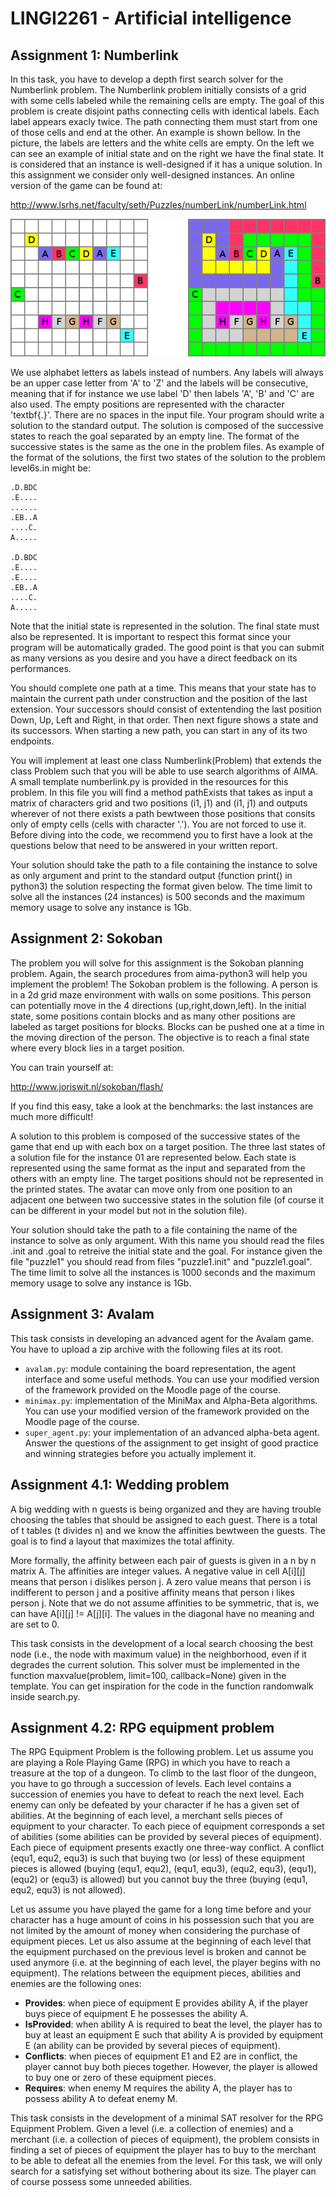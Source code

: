 # LINGI2261 - Artificial intelligence

## Assignment 1: Numberlink

In this task, you have to develop a depth first search solver for the Numberlink problem. The Numberlink problem initially consists of a grid with some cells labeled while the remaining cells are empty. The goal of this problem is create disjoint paths connecting cells with identical labels. Each label appears exacly twice. The path connecting them must start from one of those cells and end at the other. An example is shown bellow. In the picture, the labels are letters and the white cells are empty. On the left we can see an example of initial state and on the right we have the final state. It is considered that an instance is well-designed if it has a unique solution. In this assignment we consider only well-designed instances. An online version of the game can be found at:

http://www.lsrhs.net/faculty/seth/Puzzles/numberLink/numberLink.html

![Image example](assignment1/init_final.png)

We use alphabet letters as labels instead of numbers. Any labels will always be an upper case letter from 'A' to 'Z' and the labels will be consecutive, meaning that if for instance we use label 'D' then labels 'A', 'B' and 'C' are also used. The empty positions are represented with the character 'textbf{.}'. There are no spaces in the input file. Your program should write a solution to the standard output. The solution is composed of the successive states to reach the goal separated by an empty line. The format of the successive states is the same as the one in the problem files. As example of the format of the solutions, the first two states of the solution to the problem level6s.in might be:

```
.D.BDC
.E....
......
.EB..A
....C.
A.....

.D.BDC
.E....
.E....
.EB..A
....C.
A.....
```

Note that the initial state is represented in the solution. The final state must also be represented. It is important to respect this format since your program will be automatically graded. The good point is that you can submit as many versions as you desire and you have a direct feedback on its performances.

You should complete one path at a time. This means that your state has to maintain the current path under construction and the position of the last extension. Your successors should consist of extentending the last position Down, Up, Left and Right, in that order. Then next figure shows a state and its successors. When starting a new path, you can start in any of its two endpoints.

You will implement at least one class Numberlink(Problem) that extends the class Problem such that you will be able to use search algorithms of AIMA. A small template numberlink.py is provided in the resources for this problem. In this file you will find a method pathExists that takes as input a matrix of characters grid and two positions (i1, j1) and (i1, j1) and outputs wherever of not there exists a path bewtween those positions that consits only of empty cells (cells with character '.'). You are not forced to use it. Before diving into the code, we recommend you to first have a look at the questions below that need to be answered in your written report.

Your solution should take the path to a file containing the instance to solve as only argument and print to the standard output (function print() in python3) the solution respecting the format given below. The time limit to solve all the instances (24 instances) is 500 seconds and the maximum memory usage to solve any instance is 1Gb.

## Assignment 2: Sokoban

The problem you will solve for this assignment is the Sokoban planning problem. Again, the search procedures from aima-python3 will help you implement the problem! The Sokoban problem is the following. A person is in a 2d grid maze environment with walls on some positions. This person can potentially move in the 4 directions (up,right,down,left). In the initial state, some positions contain blocks and as many other positions are labeled as target positions for blocks. Blocks can be pushed one at a time in the moving direction of the person. The objective is to reach a final state where every block lies in a target position.

You can train yourself at:

http://www.joriswit.nl/sokoban/flash/

If you find this easy, take a look at the benchmarks: the last instances are much more difficult!

A solution to this problem is composed of the successive states of the game that end up with each box on a target position. The three last states of a solution file for the instance 01 are represented below. Each state is represented using the same format as the input and separated from the others with an empty line. The target positions should not be represented in the printed states. The avatar can move only from one position to an adjacent one between two successive states in the solution file (of course it can be different in your model but not in the solution file).

Your solution should take the path to a file containing the name of the instance to solve as only argument. With this name you should read the files .init and .goal to retreive the initial state and the goal. For instance given the file "puzzle1" you should read from files "puzzle1.init" and "puzzle1.goal". The time limit to solve all the instances is 1000 seconds and the maximum memory usage to solve any instance is 1Gb.

## Assignment 3: Avalam

This task consists in developing an advanced agent for the Avalam game. You have to upload a zip archive with the following files at its root.

* `avalam.py`: module containing the board representation, the agent interface and some useful methods. You can use your modified version of the framework provided on the Moodle page of the course.
* `minimax.py`: implementation of the MiniMax and Alpha-Beta algorithms. You can use your modified version of the framework provided on the Moodle page of the course.
* `super_agent.py`: your implementation of an advanced alpha-beta agent. Answer the questions of the assignment to get insight of good practice and winning strategies before you actually implement it.

## Assignment 4.1: Wedding problem

A big wedding with n guests is being organized and they are having trouble choosing the tables that should be assigned to each guest. There is a total of t tables (t divides n) and we know the affinities bewtween the guests. The goal is to find a layout that maximizes the total affinity.

More formally, the affinity between each pair of guests is given in a n by n matrix A. The affinities are integer values. A negative value in cell A[i][j] means that person i dislikes person j. A zero value means that person i is indifferent to person j and a positive affinity means that person i likes person j. Note that we do not assume affinities to be symmetric, that is, we can have A[i][j] != A[j][i]. The values in the diagonal have no meaning and are set to 0.

This task consists in the development of a local search choosing the best node (i.e., the node with maximum value) in the neighborhood, even if it degrades the current solution. This solver must be implemented in the function maxvalue(problem, limit=100, callback=None) given in the template. You can get inspiration for the code in the function randomwalk inside search.py.

## Assignment 4.2: RPG equipment problem

The RPG Equipment Problem is the following problem. Let us assume you are playing a Role Playing Game (RPG) in which you have to reach a treasure at the top of a dungeon. To climb to the last floor of the dungeon, you have to go through a succession of levels. Each level contains a succession of enemies you have to defeat to reach the next level. Each enemy can only be defeated by your character if he has a given set of abilities. At the beginning of each level, a merchant sells pieces of equipment to your character. To each piece of equipment corresponds a set of abilities (some abilities can be provided by several pieces of equipment). Each piece of equipment presents exactly one three-way conflict. A conflict (equ1, equ2, equ3) is such that buying two (or less) of these equipment pieces is allowed (buying (equ1, equ2), (equ1, equ3), (equ2, equ3), (equ1), (equ2) or (equ3) is allowed) but you cannot buy the three (buying (equ1, equ2, equ3) is not allowed).

Let us assume you have played the game for a long time before and your character has a huge amount of coins in his possession such that you are not limited by the amount of money when considering the purchase of equipment pieces. Let us also assume at the beginning of each level that the equipment purchased on the previous level is broken and cannot be used anymore (i.e. at the beginning of each level, the player begins with no equipment). The relations between the equipment pieces, abilities and enemies are the following ones:

* __Provides__: when piece of equipment E provides ability A, if the player buys piece of equipment E he possesses the ability A.
* __IsProvided__: when ability A is required to beat the level, the player has to buy at least an equipment E such that ability A is provided by equipment E (an ability can be provided by several pieces of equipment).
* __Conflicts__: when pieces of equipment E1 and E2 are in conflict, the player cannot buy both pieces together. However, the player is allowed to buy one or zero of these equipment pieces.
* __Requires__: when enemy M requires the ability A, the player has to possess ability A to defeat enemy M.

This task consists in the development of a minimal SAT resolver for the RPG Equipment Problem. Given a level (i.e. a collection of enemies) and a merchant (i.e. a collection of pieces of equipment), the problem consists in finding a set of pieces of equipment the player has to buy to the merchant to be able to defeat all the enemies from the level. For this task, we will only search for a satisfying set without bothering about its size. The player can of course possess some unneeded abilities.
